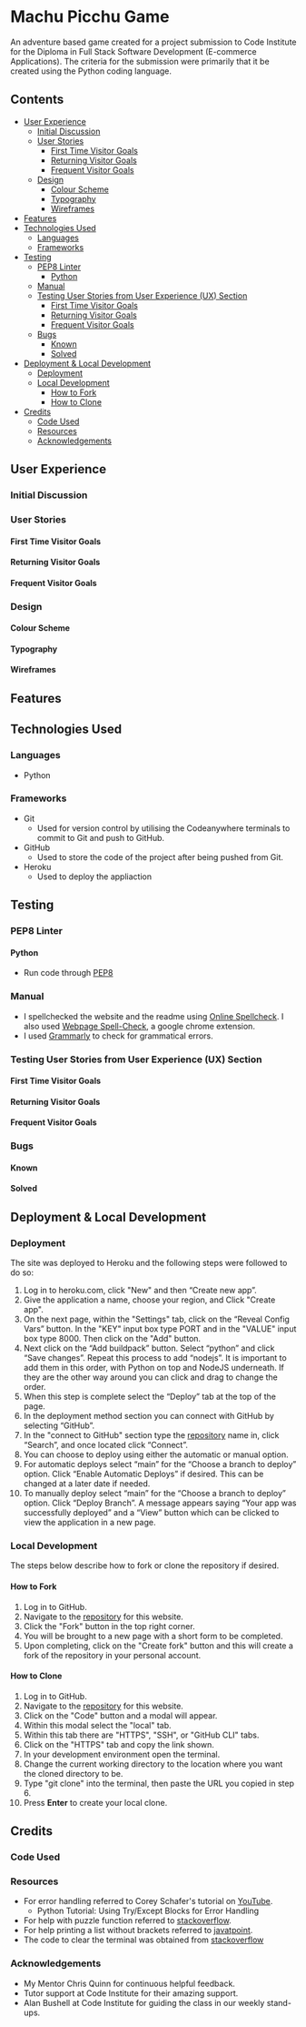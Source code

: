 # Machu Picchu Game
An adventure based game created for a project submission to Code Institute for the Diploma in Full Stack Software Development
(E-commerce Applications). The criteria for the submission were primarily that it be created using the Python coding language.

## Contents
- [User Experience](#user-experience)
    - [Initial Discussion](#initial-discussion)
    - [User Stories](#user-stories)
        - [First Time Visitor Goals](#first-time-visitor-goals)
        - [Returning Visitor Goals](#returning-visitor-goals)
        - [Frequent Visitor Goals](#frequent-visitor-goals)
    - [Design](#design)
        - [Colour Scheme](#colour-scheme)
        - [Typography](#typography)
        - [Wireframes](#wireframes)
- [Features](#features)
- [Technologies Used](#technologies-used)
    - [Languages](#languages)
    - [Frameworks](#frameworks)
- [Testing](#testing)
    - [PEP8 Linter](#pep8-linter)
        - [Python](#python)
    - [Manual](#manual)
    - [Testing User Stories from User Experience (UX) Section](#testing-user-stories-from-user-experience-ux-section)
        - [First Time Visitor Goals](#first-time-visitor-goals-1)
        - [Returning Visitor Goals](#returning-visitor-goals-1)
        - [Frequent Visitor Goals](#frequent-visitor-goals-1)
    - [Bugs](#bugs)
        - [Known](#known)
        - [Solved](#solved)
- [Deployment & Local Development](#deployment--local-development)
    - [Deployment](#deployment)
    - [Local Development](#local-development)
        - [How to Fork](#how-to-fork)
        - [How to Clone](#how-to-clone)
- [Credits](#credits)
    - [Code Used](#code-used)
    - [Resources](#resources)
    - [Acknowledgements](#acknowledgements)
## User Experience

### Initial Discussion
### User Stories
#### First Time Visitor Goals
#### Returning Visitor Goals
#### Frequent Visitor Goals
### Design
#### Colour Scheme
#### Typography
#### Wireframes


## Features


##  Technologies Used
### Languages
- Python
### Frameworks
- Git
    - Used for version control by utilising the Codeanywhere terminals to commit to Git and push to GitHub.
- GitHub
    - Used to store the code of the project after being pushed from Git.
- Heroku
    - Used to deploy the appliaction

## Testing
### PEP8 Linter
#### Python
- Run code through [PEP8](https://pep8ci.herokuapp.com/)
### Manual
- I spellchecked the website and the readme using [Online Spellcheck](https://www.online-spellcheck.com/). I also used
[Webpage Spell-Check](https://chrome.google.com/webstore/detail/webpage-spell-check/mgdhaoimpabdhmacaclbbjddhngchjik), a google chrome extension.
- I used [Grammarly](https://www.grammarly.com/) to check for grammatical errors.

### Testing User Stories from User Experience (UX) Section
#### First Time Visitor Goals
 
#### Returning Visitor Goals
  
#### Frequent Visitor Goals

### Bugs
#### Known

#### Solved


## Deployment & Local Development
### Deployment
The site was deployed to Heroku and the following steps were followed to do so:
1. Log in to heroku.com, click "New" and then “Create new app”.
2. Give the application a name, choose your region, and Click "Create app".
3. On the next page, within the "Settings" tab, click on the “Reveal Config Vars” button. In the "KEY" input box type PORT and in the "VALUE" input box type 8000. Then click on the "Add" button.
4. Next click on the “Add buildpack” button. Select “python” and click “Save changes”. Repeat this process to add “nodejs”. It is
important to add them in this order, with Python on top and NodeJS underneath. If they are the other way around you can click and drag
to change the order.
6. When this step is complete select the “Deploy” tab at the top of the page.
7. In the deployment method section you can connect with GitHub by selecting “GitHub”.
8. In the "connect to GitHub" section type the [repository](https://github.com/decant09/machu-picchu-game) name in, click “Search”,
and once located click “Connect”.
9. You can choose to deploy using either the automatic or manual option.
10. For automatic deploys select “main” for the “Choose a branch to deploy” option. Click “Enable Automatic Deploys” if desired. This
can be changed at a later date if needed.
11. To manually deploy select “main” for the “Choose a branch to deploy” option. Click “Deploy Branch”. A message appears saying
“Your app was successfully deployed” and a “View” button which can be clicked to view the application in a new page.

### Local Development
The steps below describe how to fork or clone the repository if desired.
#### How to Fork
1. Log in to GitHub.
2. Navigate to the [repository](https://github.com/decant09/machu-picchu-game) for this website.
3. Click the "Fork" button in the top right corner.
4. You will be brought to a new page with a short form to be completed.
5. Upon completing, click on the "Create fork" button and this will create a fork of the repository in your personal account.

#### How to Clone
1. Log in to GitHub.
2. Navigate to the [repository](https://github.com/decant09/machu-picchu-game) for this website.
3. Click on the "Code" button and a modal will appear.
4. Within this modal select the "local" tab.
5. Within this tab there are "HTTPS", "SSH", or "GitHub CLI" tabs.
6. Click on the "HTTPS" tab and copy the link shown.
7. In your development environment open the terminal.
8. Change the current working directory to the location where you want the cloned directory to be.
9. Type "git clone" into the terminal, then paste the URL you copied in step 6.
10. Press **Enter** to create your local clone.

## Credits
### Code Used

### Resources
- For error handling referred to Corey Schafer's tutorial on [YouTube](https://www.youtube.com/watch?v=NIWwJbo-9_8&t=72s).
    - Python Tutorial: Using Try/Except Blocks for Error Handling
- For help with puzzle function referred to 
[stackoverflow](https://stackoverflow.com/questions/65054394/guessing-game-with-5-chances-in-python).
- For help printing a list without brackets referred to
[javatpoint](https://www.javatpoint.com/how-to-print-a-list-without-brackets-in-python).
- The code to clear the terminal was obtained from
[stackoverflow](https://stackoverflow.com/questions/2084508/clear-terminal-in-python)
### Acknowledgements
- My Mentor Chris Quinn for continuous helpful feedback.
- Tutor support at Code Institute for their amazing support.
- Alan Bushell at Code Institute for guiding the class in our weekly stand-ups.